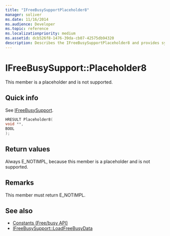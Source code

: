 ```yaml
---
title: "IFreeBusySupportPlaceholder8" 
manager: soliver
ms.date: 11/16/2014
ms.audience: Developer
ms.topic: reference
ms.localizationpriority: medium
ms.assetid: dcb526f8-1476-39da-cb07-42575db94320
description: Describes the IFreeBusySupportPlaceholder8 and provides syntax, return value, and additional remarks. This member is a placeholder and is not supported.
---
```


# IFreeBusySupport::Placeholder8

This member is a placeholder and is not supported.
  
## Quick info

See [IFreeBusySupport](ifreebusysupport.md).
  
```cpp
HRESULT Placeholder8( 
void **, 
BOOL  
);
```

## Return values

Always E_NOTIMPL, because this member is a placeholder and is not supported.
  
## Remarks

This member must return E_NOTIMPL.
  
## See also

- [Constants (Free/busy API)](constants-free-busy-api.md)
- [IFreeBusySupport::LoadFreeBusyData](ifreebusysupport-loadfreebusydata.md)

